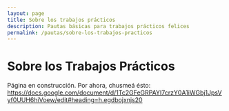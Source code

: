 ```yaml
---
layout: page
title: Sobre los trabajos prácticos
description: Pautas básicas para trabajos prácticos felices
permalink: /pautas/sobre-los-trabajos-practicos
---
```


# Sobre los Trabajos Prácticos

<!-- 
Es posible que durante la cursada les adviertan algunas cuestiones, aunque de igual modo les brindamos una serie de buenas prácticas que usarán durante el año. Ésta iniciativa fué pensada para que puedan realizar sus desarrollos de forma práctica y entenderse entre integrantes del grupo, además de docentes.

> Algunos aspectos pueden depender (o no) de la tecnología.

### No usar `for` e `if` para operar sobre colecciones
En su lugar, usar `lambda` y `stream` (de hecho, la introducción del uso _sencillo_ de lambdas fué uno de los argumentos por los que comenzamos a utilizar Java 1.8). 

La justificación debería ser superflúa a ésta altura, pero utilizando éste tipo de mecanismos obtenemos un código que tiene menos detalles algorítmicos que el que tendría uno que use `for` e `if` para cualquier operación sobre colecciones. 

_¿Cómo se llama este concepto?_ Es fácil, empieza con **d** y termina con **eclaratividad**. 
La declaratividad es buena. Apliquen declaratividad. 

### Indenten 
Cada vez que commitean código mal formateado, [se incendia un colectivo del Grupo Plaza](https://periodicoelbarrio.com.ar/en-los-ultimos-cuatro-anos-se-incendiaron-al-menos-diez-colectivos-del-grupo-plaza/). 

_ProTip: Si usan Eclipse, hagan `CTRL + Shift + F` para atacar todos estos problemas de una. En otros IDE, seguro hay un shortcut equivalente._

### Respeten las convenciones

Esto aplica a cualquier lenguaje. Para el caso particular de Java, éstas son las convenciones básicas con respecto al nombre de los componentes que programemos:

- `CamelCase` para clases (comienzan con mayúsculas)
- `camelCase` para métodos y variables (comienzan con minúsculas)
- `SNAKE_CASE_MAYUSCULA` para constantes
- Las clases van en singular

### No generen todos los getters y setters

De los atributos de una clase sólo con el argumento de que el IDE se los genera automáticamente. Esta no es sólo una consideración, sino además una corrección de diseño ligada al grado de inmutabilidad de los componentes que desarrollen. Lean esto,en especial a partir del 2do párrafo. 

### Cuando tipeen variables, escojan siempre la interfaz antes que la clase en particular

: List en lugar de linkedList o ArrayList, Set en lugar de HashSet. Esto en la medida de lo posible: si queremos un comportamiento particular de algunas de las clases concretas, tipemos con esa clase. Si esto no es así, tipar con la interfaz nos permite cambiar el tipo de nuestras variables más fácilmente. Este thread de SO me pareció bastante claro con respecto a este tópico

###Tengan un uso consciente de los modificadores de visibilidad 
(en Java: public, private y protected y package).  Algunas reglas básicas:

Generalmente los atributos son privados
Generalmente las clases son públicas
Con respecto a los métodos, son públicos si quieren que formen parte del conjunto de mensajes que ese objeto entienda (es decir, su interfaz).

Como regla general, lo que ustedes quieren es darle la visibilidad más privada posible al componente que sea. Para tomar un ejemplo, si tienen un método público que no era utilizado por nadie salvo por otros métodos dentro del mismo objeto, y lo dejo público, mas adelante, otro programador (que  pueden ser ustedes mismos en el futuro), puede estar tentado a usarlo. Si el día de mañana queremos cambiar la lógica de este método, vamos a tener que evaluar el impacto en todos los otros objetos que utilizaron a este método (lo de siempre: acoplamiento, mantenibilidad, etc:.).
 

###Con respecto a Java en particular:

Prohibido usar Calendar o java.util.Date. Tienen que usar el api nueva de Java: LocalDate, LocalDateTime, Month, etc.

En fin, la mayoría son cuestiones sencillas que no hacen al diseño, pero son una forma de evitar retos por parte de sus ayudantes, además de mejorar su productividad cuando trabajen en equipo. 

Sin mas para agregar, saludo. Saludos!

-->

Página en construcción. Por ahora, chusmeá ésto: https://docs.google.com/document/d/1Tc2GFeGRPAYI7crzY0A1iWGbj1JpsVyf0UUH6hiVoew/edit#heading=h.egdbojxnjs20

<!--  Habrá aspectos que tendrán que investigar por su cuenta -->

